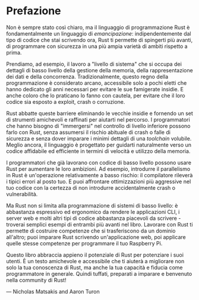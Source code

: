 # Prefazione

Non è sempre stato così chiaro, ma il linguaggio di programmazione Rust è fondamentalmente un linguaggio di _emancipazione_: indipendentemente dal tipo di codice che stai scrivendo ora, Rust ti permette di spingerti più avanti, di programmare con sicurezza in una più ampia varietà di ambiti rispetto a prima.

Prendiamo, ad esempio, il lavoro a "livello di sistema" che si occupa dei dettagli di basso livello della gestione della memoria, della rappresentazione dei dati e della concorrenza. Tradizionalmente, questo regno della programmazione è considerato arcano, accessibile solo a pochi eletti che hanno dedicato gli anni necessari per evitare le sue famigerate insidie. E anche coloro che lo praticano lo fanno con cautela, per evitare che il loro codice sia esposto a exploit, crash o corruzione.

Rust abbatte queste barriere eliminando le vecchie insidie e fornendo un set di strumenti amichevoli e raffinati per aiutarti nel percorso. I programmatori che hanno bisogno di "immergersi" nel controllo di livello inferiore possono farlo con Rust, senza assumersi il rischio abituale di crash o falle di sicurezza e senza dover imparare i minimi dettagli di una _toolchain_ volubile. Meglio ancora, il linguaggio è progettato per guidarti naturalmente verso un codice affidabile ed efficiente in termini di velocità e utilizzo della memoria.

I programmatori che già lavorano con codice di basso livello possono usare Rust per aumentare le loro ambizioni. Ad esempio, introdurre il parallelismo in Rust è un'operazione relativamente a basso rischio: il compilatore rileverà i tipici errori al posto tuo. E puoi affrontare ottimizzazioni più aggressive nel tuo codice con la certezza di non introdurre accidentalmente crash o vulnerabilità.

Ma Rust non si limita alla programmazione di sistemi di basso livello: è abbastanza espressivo ed ergonomico da rendere le applicazioni CLI, i server web e molti altri tipi di codice abbastanza piacevoli da scrivere - troverai semplici esempi di entrambi più avanti nel libro. Lavorare con Rust ti permette di costruire competenze che si trasferiscono da un dominio all'altro; puoi imparare Rust scrivendo un'applicazione web, poi applicare quelle stesse competenze per programmare il tuo Raspberry Pi.

Questo libro abbraccia appieno il potenziale di Rust per potenziare i suoi utenti. È un testo amichevole e accessibile che ti aiuterà a migliorare non solo la tua conoscenza di Rust, ma anche la tua capacità e fiducia come programmatore in generale. Quindi tuffati, preparati a imparare e benvenuto nella community di Rust!

— Nicholas Matsakis and Aaron Turon
